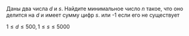 Даны два числа $d$ и $s$. Найдите минимальное число $n$ такое, что оно делится на $d$ и имеет сумму цифр $s$. или -1 если его не существует

$1 \le d \le 500, 1 \le s \le 5000$ 